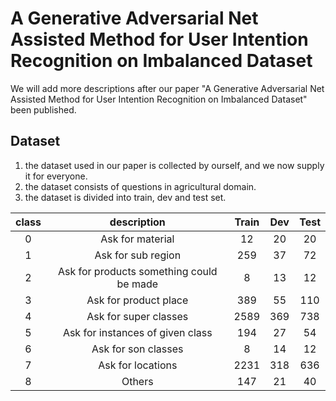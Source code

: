 # A Generative Adversarial Net Assisted Method for User Intention Recognition on Imbalanced Dataset
We will add more descriptions after our paper "A Generative Adversarial Net Assisted Method for User Intention Recognition on Imbalanced Dataset" been published.

## Dataset
1. the dataset used in our paper is collected by ourself, and we now supply it for everyone.
2. the dataset consists of questions in agricultural domain.
3. the dataset is divided into train, dev and test set.

| class	| description |	Train |	Dev |	Test |
| :-----: | :-----------: | :-----: | :---: | :----: |
| 0 |	Ask for material |	12 |	20 |	20 |
| 1 |	Ask for sub region |	259	| 37	| 72 |
| 2 |	Ask for products something could be made |	8 |	13 |	12 |
| 3 |	Ask for product place	| 389 |	55	| 110 |
| 4	| Ask for super classes	| 2589	| 369	| 738 |
| 5	| Ask for  instances of given class	| 194	| 27	| 54 |
| 6	| Ask for son classes	| 8	| 14  |	12 |
| 7	| Ask for locations	| 2231	| 318 |	636 |
| 8	| Others	| 147 |	21 |	40 |
